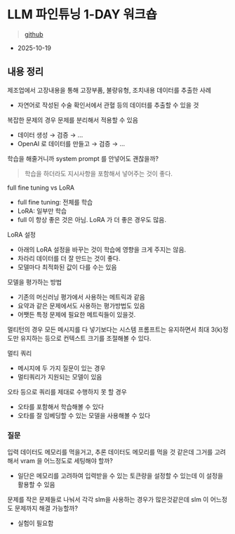 # LLM 파인튜닝 1-DAY 워크숍

> [github](https://github.com/daje0601/AI_workshop)

- 2025-10-19

## 내용 정리

제조업에서 고장내용을 통해 고장부품, 불량유형, 조치내용 데이터를 추출한 사례

- 자연어로 작성된 수술 확인서에서 관혈 등의 데이터를 추출할 수 있을 것

복잡한 문제의 경우 문제를 분리해서 적용할 수 있음

- 데이터 생성 → 검증 → …
- OpenAI 로 데이터를 만들고 → 검증 → …

학습을 해줄거니까 system prompt 를 안넣어도 괜찮을까?

> 학습을 하더라도 지시사항을 포함해서 넣어주는 것이 좋다.

full fine tuning vs LoRA

- full fine tuning: 전체를 학습
- LoRA: 일부만 학습
- full 이 항상 좋은 것은 아님. LoRA 가 더 좋은 경우도 많음.

LoRA 설정

- 아래의 LoRA 설정을 바꾸는 것이 학습에 영향을 크게 주지는 않음.
- 차라리 데이터를 더 잘 만드는 것이 좋다.
- 모델마다 최적화된 값이 다를 수는 있음

모델을 평가하는 방법

- 기존의 머신러닝 평가에서 사용하는 메트릭과 같음
- 요약과 같은 문제에서도 사용하는 평가방법도 있음
- 어쨋든 특정 문제에 필요한 메트릭들이 있을것.

멀티턴의 경우 모든 메시지를 다 넣기보다는 시스템 프롬프트는 유지하면서 최대 3(k)정도만 유지하는 등으로 컨텍스트 크기를 조절해볼 수 있다.

멀티 쿼리

- 메시지에 두 가지 질문이 있는 경우
- 멀티쿼리가 지원되는 모델이 있음

오타 등으로 쿼리를 제대로 수행하지 못 할 경우

- 오타를 포함해서 학습해볼 수 있다
- 오타를 잘 임베딩할 수 있는 모델을 사용해볼 수 있다

### 질문

입력 데이터도 메모리를 먹을거고, 추론 데이터도 메모리를 먹을 것 같은데 그거를 고려해서 vram 을 어느정도로 세팅해야 할까?

- 일단은 메모리를 고려하여 입력받을 수 있는 토큰량을 설정할 수 있는데 이 설정을 활용할 수 있음

문제를 작은 문제들로 나눠서 각각 slm을 사용하는 경우가 많은것같은데 slm 이 어느정도 문제까지 해결 가능할까?

- 실험이 필요함
